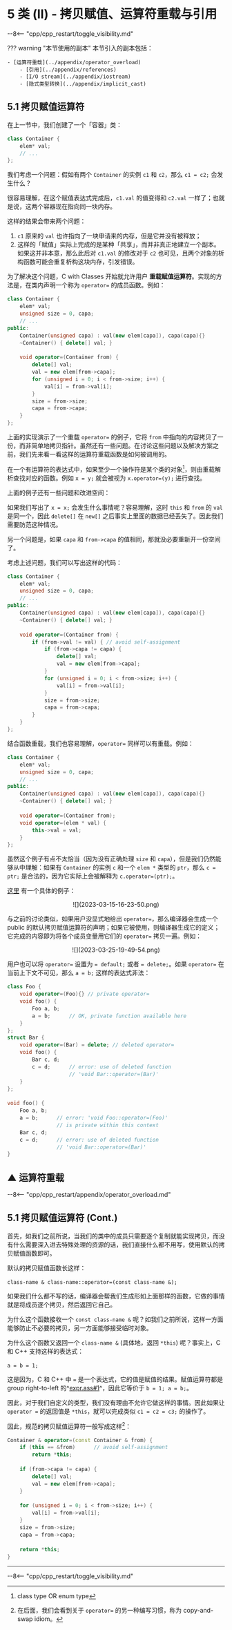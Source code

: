 # 5 类 (II) - 拷贝赋值、运算符重载与引用

--8<-- "cpp/cpp_restart/toggle_visibility.md"

??? warning "本节使用的副本"
    本节引入的副本包括：

    - [运算符重载](../appendix/operator_overload)
        - [引用](../appendix/references)
        - [I/O stream](../appendix/iostream)
        - [隐式类型转换](../appendix/implicit_cast)

## 5.1 拷贝赋值运算符

在上一节中，我们创建了一个「容器」类：

```c++ linenums="1"
class Container {
    elem* val;
    // ...
};
```

我们考虑一个问题：假如有两个 `Container` 的实例 `c1` 和 `c2`，那么 `c1 = c2;` 会发生什么？

很容易理解，在这个赋值表达式完成后，`c1.val` 的值变得和 `c2.val` 一样了；也就是说，这两个容器现在指向同一块内存。

这样的结果会带来两个问题：

1. `c1` 原来的 `val` 也许指向了一块申请来的内存，但是它并没有被释放；
2. 这样的「赋值」实际上完成的是某种「共享」，而并非真正地建立一个副本。如果这并非本意，那么此后对 `c1.val` 的修改对于 `c2` 也可见，且两个对象的析构函数可能会重复析构这块内存，引发错误。

为了解决这个问题，C with Classes 开始就允许用户 **重载赋值运算符**。实现的方法是，在类内声明一个称为 `operator=` 的成员函数。例如：

```c++ linenums="1"
class Container {
    elem* val;
    unsigned size = 0, capa;
    // ...
public:
    Container(unsigned capa) : val(new elem[capa]), capa(capa){}
    ~Container() { delete[] val; }

    void operator=(Container from) {
        delete[] val;
        val = new elem[from->capa];
        for (unsigned i = 0; i < from->size; i++) {
            val[i] = from->val[i];
        }
        size = from->size;
        capa = from->capa;
    }
};
```

上面的实现演示了一个重载 `operator=` 的例子，它将 `from` 中指向的内容拷贝了一份，而非简单地拷贝指针。虽然还有一些问题。在讨论这些问题以及解决方案之前，我们先来看一看这样的运算符重载函数是如何被调用的。

在一个有运算符的表达式中，如果至少一个操作符是某个类的对象[^overload_op_enum]，则由重载解析查找对应的函数。例如 `x = y;` 就会被视为 `x.operator=(y);` 进行查找。

[^overload_op_enum]: class type OR enum type

上面的例子还有一些问题和改进空间：

如果我们写出了 `x = x;` 会发生什么事情呢？容易理解，这时 `this` 和 `from` 的 `val` 是同一个，因此 `delete[]` 在 `new[]` 之后事实上里面的数据已经丢失了。因此我们需要防范这种情况。

另一个问题是，如果 `capa` 和 `from->capa` 的值相同，那就没必要重新开一份空间了。

考虑上述问题，我们可以写出这样的代码：

```c++ linenums="1"
class Container {
    elem* val;
    unsigned size = 0, capa;
    // ...
public:
    Container(unsigned capa) : val(new elem[capa]), capa(capa){}
    ~Container() { delete[] val; }

    void operator=(Container from) {
        if (from->val != val) { // avoid self-assignment
            if (from->capa != capa) {
                delete[] val;
                val = new elem[from->capa];
            }
            for (unsigned i = 0; i < from->size; i++) {
                val[i] = from->val[i];
            }
            size = from->size;
            capa = from->capa;
        }
    }
};
```

结合函数重载，我们也容易理解，`operator=` 同样可以有重载。例如：

```c++ linenums="1"
class Container {
    elem* val;
    unsigned size = 0, capa;
    // ...
public:
    Container(unsigned capa) : val(new elem[capa]), capa(capa){}
    ~Container() { delete[] val; }

    void operator=(Container from);
    void operator=(elem * val) {
        this->val = val;
    }
};
```

虽然这个例子有点不太恰当（因为没有正确处理 `size` 和 `capa`），但是我们仍然能够从中理解：如果有 `Container` 的实例 `c` 和一个 `elem *` 类型的 `ptr`，那么 `c = ptr;` 是合法的，因为它实际上会被解释为 `c.operator=(ptr);`。

[这里](https://godbolt.org/z/jKvvsK8xP) 有一个具体的例子：

<center>![](2023-03-15-16-23-50.png)</center>

与之前的讨论类似，如果用户没显式地给出 `operator=`，那么编译器会生成一个 public 的默认拷贝赋值运算符的声明；如果它被使用，则编译器生成它的定义；它完成的内容即为将各个成员变量用它们的 `operator=` 拷贝一遍。例如：

<center>![](2023-03-25-19-49-54.png)</center>

用户也可以将 `operator=` 设置为 `= default;` 或者 `= delete;`。如果 `operator=` 在当前上下文不可见，那么 `a = b;` 这样的表达式非法：

```c++
class Foo { 
    void operator=(Foo){} // private operator=
    void foo() {
        Foo a, b;
        a = b;      // OK, private function available here
    }
};
struct Bar { 
    void operator=(Bar) = delete; // deleted operator=
    void foo() {
        Bar c, d;
        c = d;      // error: use of deleted function 
                    // 'void Bar::operator=(Bar)'
    }
};

void foo() {
    Foo a, b;
    a = b;      // error: 'void Foo::operator=(Foo)' 
                // is private within this context
    Bar c, d;
    c = d;      // error: use of deleted function 
                // 'void Bar::operator=(Bar)'
}
```

## ▲ 运算符重载

--8<-- "cpp/cpp_restart/appendix/operator_overload.md"

## 5.1 拷贝赋值运算符 (Cont.)

首先，如我们之前所说，当我们的类中的成员只需要逐个复制就能实现拷贝，而没有什么需要深入进去特殊处理的资源的话，我们直接什么都不用写，使用默认的拷贝赋值函数即可。

默认的拷贝赋值函数长这样：

`class-name & class-name::operator=(const class-name &);`

如果我们什么都不写的话，编译器会帮我们生成形如上面那样的函数，它做的事情就是将成员逐个拷贝，然后返回它自己。

为什么这个函数接收一个 `const class-name &` 呢？如我们之前所说，这样一方面能够防止不必要的拷贝，另一方面能够接受临时对象。

为什么这个函数又返回一个 `class-name &` (具体地，返回 `*this`) 呢？事实上，C 和 C++ 支持这样的表达式：

`a = b = 1;`

这是因为，C 和 C++ 中 `=` 是一个表达式，它的值是赋值的结果。赋值运算符都是 group right-to-left 的^[expr.ass#1](https://timsong-cpp.github.io/cppwp/n4868/expr.ass#1)^，因此它等价于 `b = 1; a = b;`。

因此，对于我们自定义的类型，我们没有理由不允许它做这样的事情。因此如果让 `operator =` 的返回值是 `*this`，就可以完成类似 `c1 = c2 = c3;` 的操作了。

因此，规范的拷贝赋值运算符一般写成这样[^copy_and_swap]：

```c++ linenums="1"
Container & operator=(const Container & from) {
    if (this == &from)      // avoid self-assignment
        return *this;
 
    if (from->capa != capa) {
        delete[] val;
        val = new elem[from->capa];
    }

    for (unsigned i = 0; i < from->size; i++) {
        val[i] = from->val[i];
    }
    size = from->size;
    capa = from->capa;

    return *this;
}
```

[^copy_and_swap]: 在后面，我们会看到关于 `operator=` 的另一种编写习惯，称为 copy-and-swap idiom。

---

--8<-- "cpp/cpp_restart/toggle_visibility.md"